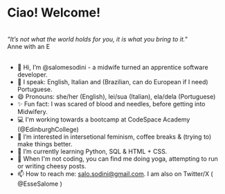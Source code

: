 # Ciao! Welcome!
<br>
<i>"It’s not what the world holds for you, it is what you bring to it."</i><br>
Anne with an E<br>
<br>

- 👋 Hi, I’m @salomesodini - a midwife turned an apprentice software developer.
- 💬 I speak: English, Italian and (Brazilian, can do European if I need) Portuguese.
- 😄 Pronouns: she/her (English), lei/sua (Italian), ela/dela (Portuguese)
- ✨ Fun fact: I was scared of blood and needles, before getting into Midwifery.
- 💻 I'm working towards a bootcamp at CodeSpace Academy (@EdinburghCollege)
- 👀 I’m interested in intersetional feminism, coffee breaks & (trying to) make things better. 
- 🌱 I’m currently learning Python, SQL & HTML + CSS.
- 💞️ When I'm not coding, you can find me doing yoga, attempting to run or writing cheesy posts. 
- 📫 How to reach me: salo.sodini@gmail.com. I am also on Twitter/X ( @EsseSalome )

<!---
salomesodini/salomesodini is a ✨ special ✨ repository because its `README.md` (this file) appears on your GitHub profile.
You can click the Preview link to take a look at your changes.
--->
